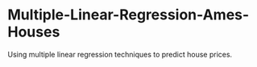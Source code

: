 # Multiple-Linear-Regression-Ames-Houses
Using multiple linear regression techniques to predict house prices.
